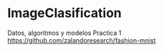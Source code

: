 # ImageClasification
Datos, algoritmos y modelos
Practica 1
https://github.com/zalandoresearch/fashion-mnist
